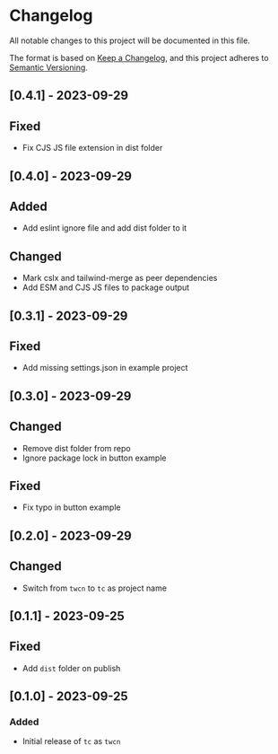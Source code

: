 # Changelog

All notable changes to this project will be documented in this file.

The format is based on [Keep a Changelog](https://keepachangelog.com/en/1.0.0/),
and this project adheres to [Semantic Versioning](https://semver.org/spec/v2.0.0.html).

## [0.4.1] - 2023-09-29

## Fixed

- Fix CJS JS file extension in dist folder

## [0.4.0] - 2023-09-29

## Added

- Add eslint ignore file and add dist folder to it

## Changed

- Mark cslx and tailwind-merge as peer dependencies
- Add ESM and CJS JS files to package output

## [0.3.1] - 2023-09-29

## Fixed

- Add missing settings.json in example project

## [0.3.0] - 2023-09-29

## Changed

- Remove dist folder from repo
- Ignore package lock in button example

## Fixed

- Fix typo in button example

## [0.2.0] - 2023-09-29

## Changed

- Switch from `twcn` to `tc` as project name

## [0.1.1] - 2023-09-25

## Fixed

- Add `dist` folder on publish

## [0.1.0] - 2023-09-25

### Added

- Initial release of `tc` as `twcn`
